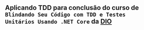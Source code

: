 ## Aplicando TDD para conclusão do curso de `Blindando Seu Código com TDD e Testes Unitários Usando .NET Core` da [DIO](https://www.dio.me/)
